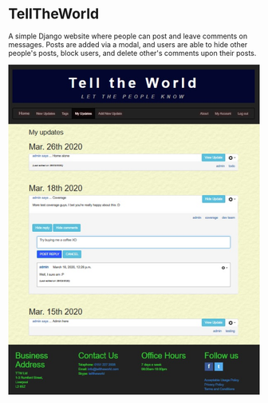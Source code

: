 # TellTheWorld
A simple Django website where people can post and leave comments on messages. Posts are added via a modal, and users are able to hide other people's posts, block users, and delete other's comments upon their posts.

![alt text](ttw_1.jpg)
